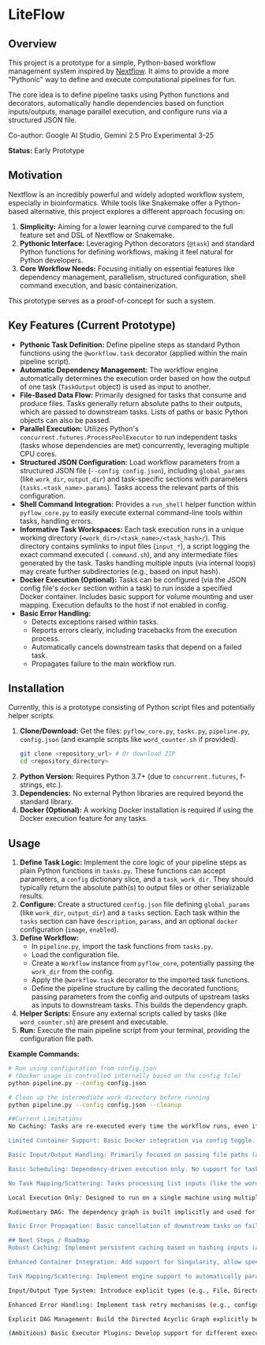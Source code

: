 # LiteFlow

## Overview

This project is a prototype for a simple, Python-based workflow management system inspired by [Nextflow](https://www.nextflow.io/). It aims to provide a more "Pythonic" way to define and execute computational pipelines for fun.

The core idea is to define pipeline tasks using Python functions and decorators, automatically handle dependencies based on function inputs/outputs, manage parallel execution, and configure runs via a structured JSON file.

Co-author: Google AI Studio, Gemini 2.5 Pro Experimental 3-25

**Status:** Early Prototype

## Motivation

Nextflow is an incredibly powerful and widely adopted workflow system, especially in bioinformatics. While tools like Snakemake offer a Python-based alternative, this project explores a different approach focusing on:

1.  **Simplicity:** Aiming for a lower learning curve compared to the full feature set and DSL of Nextflow or Snakemake.
2.  **Pythonic Interface:** Leveraging Python decorators (`@task`) and standard Python functions for defining workflows, making it feel natural for Python developers.
3.  **Core Workflow Needs:** Focusing initially on essential features like dependency management, parallelism, structured configuration, shell command execution, and basic containerization.

This prototype serves as a proof-of-concept for such a system.

## Key Features (Current Prototype)

*   **Pythonic Task Definition:** Define pipeline steps as standard Python functions using the `@workflow.task` decorator (applied within the main pipeline script).
*   **Automatic Dependency Management:** The workflow engine automatically determines the execution order based on how the output of one task (`TaskOutput` object) is used as input to another.
*   **File-Based Data Flow:** Primarily designed for tasks that consume and produce files. Tasks generally return absolute paths to their outputs, which are passed to downstream tasks. Lists of paths or basic Python objects can also be passed.
*   **Parallel Execution:** Utilizes Python's `concurrent.futures.ProcessPoolExecutor` to run independent tasks (tasks whose dependencies are met) concurrently, leveraging multiple CPU cores.
*   **Structured JSON Configuration:** Load workflow parameters from a structured JSON file (`--config config.json`), including `global_params` (like `work_dir`, `output_dir`) and task-specific sections with parameters (`tasks.<task_name>.params`). Tasks access the relevant parts of this configuration.
*   **Shell Command Integration:** Provides a `run_shell` helper function within `pyflow_core.py` to easily execute external command-line tools within tasks, handling errors.
*   **Informative Task Workspaces:** Each task execution runs in a unique working directory (`<work_dir>/<task_name>/<task_hash>/`). This directory contains symlinks to input files (`input_*`), a script logging the exact command executed (`.command.sh`), and any intermediate files generated by the task. Tasks handling multiple inputs (via internal loops) may create further subdirectories (e.g., based on input hash).
*   **Docker Execution (Optional):** Tasks can be configured (via the JSON config file's `docker` section within a task) to run inside a specified Docker container. Includes basic support for volume mounting and user mapping. Execution defaults to the host if not enabled in config.
*   **Basic Error Handling:**
    *   Detects exceptions raised within tasks.
    *   Reports errors clearly, including tracebacks from the execution process.
    *   Automatically cancels downstream tasks that depend on a failed task.
    *   Propagates failure to the main workflow run.

## Installation

Currently, this is a prototype consisting of Python script files and potentially helper scripts.

1.  **Clone/Download:** Get the files: `pyflow_core.py`, `tasks.py`, `pipeline.py`, `config.json` (and example scripts like `word_counter.sh` if provided).
    ```bash
    git clone <repository_url> # Or download ZIP
    cd <repository_directory>
    ```
2.  **Python Version:** Requires Python 3.7+ (due to `concurrent.futures`, f-strings, etc.).
3.  **Dependencies:** No external Python libraries are required beyond the standard library.
4.  **Docker (Optional):** A working Docker installation is required if using the Docker execution feature for any tasks.

## Usage

1.  **Define Task Logic:** Implement the core logic of your pipeline steps as plain Python functions in `tasks.py`. These functions can accept parameters, a `config` dictionary slice, and a `task_work_dir`. They should typically return the absolute path(s) to output files or other serializable results.
2.  **Configure:** Create a structured `config.json` file defining `global_params` (like `work_dir`, `output_dir`) and a `tasks` section. Each task within the `tasks` section can have `description`, `params`, and an optional `docker` configuration (`image`, `enabled`).
3.  **Define Workflow:**
    *   In `pipeline.py`, import the task functions from `tasks.py`.
    *   Load the configuration file.
    *   Create a `Workflow` instance from `pyflow_core`, potentially passing the `work_dir` from the config.
    *   Apply the `@workflow.task` decorator to the imported task functions.
    *   Define the pipeline structure by calling the decorated functions, passing parameters from the config and outputs of upstream tasks as inputs to downstream tasks. This builds the dependency graph.
4.  **Helper Scripts:** Ensure any external scripts called by tasks (like `word_counter.sh`) are present and executable.
5.  **Run:** Execute the main pipeline script from your terminal, providing the configuration file path.


**Example Commands:**

```bash
# Run using configuration from config.json
# (Docker usage is controlled internally based on the config file)
python pipeline.py --config config.json

# Clean up the intermediate work directory before running
python pipeline.py --config config.json --cleanup

##Current Limitations
No Caching: Tasks are re-executed every time the workflow runs, even if inputs haven't changed. There is no persistent caching between runs.

Limited Container Support: Basic Docker integration via config toggle. No support for Singularity, complex orchestration (like Kubernetes), or specifying resource limits within containers.

Basic Input/Output Handling: Primarily focused on passing file paths (as strings) and basic Python objects (lists, numbers). No explicit system for handling directories robustly or guaranteeing serialization of complex custom objects between processes.

Basic Scheduling: Dependency-driven execution only. No support for task retries, time limits, conditional execution based on output content, etc.

No Task Mapping/Scattering: Tasks processing list inputs (like the word count example) loop internally; the engine doesn't automatically parallelize across list items by invoking multiple task instances.

Local Execution Only: Designed to run on a single machine using multiple processes (potentially within Docker containers). No support for submitting jobs to HPC schedulers (SLURM, SGE, LSF, etc.) or cloud batch systems.

Rudimentary DAG: The dependency graph is built implicitly and used for execution, but there's no upfront DAG analysis, cycle detection, or visualization capability.

Basic Error Propagation: Basic cancellation of downstream tasks on failure. More sophisticated strategies (e.g., ignore failures, collect outputs anyway) are not implemented.

## Next Steps / Roadmap
Robust Caching: Implement persistent caching based on hashing inputs (arguments, config, input file content/timestamps) and checking output existence/integrity.

Enhanced Container Integration: Add support for Singularity, allow specifying container resources (CPUs, memory), improve volume handling and path mapping robustness.

Task Mapping/Scattering: Implement engine support to automatically parallelize a task across elements of an input list/channel (like Nextflow processes or Snakemake's expand).

Input/Output Type System: Introduce explicit types (e.g., File, Directory, Str, Int) for task inputs/outputs to enable better validation, handling, and potentially more robust serialization.

Enhanced Error Handling: Implement task retry mechanisms (e.g., configured per task).

Explicit DAG Management: Build the Directed Acyclic Graph explicitly before execution, allowing for cycle detection and potentially visualization (e.g., using Graphviz).

(Ambitious) Basic Executor Plugins: Develop support for different execution environments, starting potentially with a simple SLURM backend.
